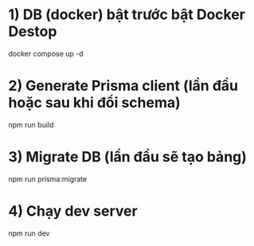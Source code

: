 # 1) DB (docker) bật trước bật Docker Destop

docker compose up -d

# 2) Generate Prisma client (lần đầu hoặc sau khi đổi schema)

npm run build

# 3) Migrate DB (lần đầu sẽ tạo bảng)

npm run prisma:migrate

# 4) Chạy dev server

npm run dev
